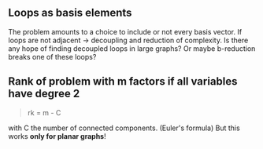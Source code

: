 ## Loops as basis elements
The problem amounts to a choice to include or not every basis vector.
If loops are not adjacent -> decoupling and reduction of complexity.
Is there any hope of finding decoupled loops in large graphs?
Or maybe b-reduction breaks one of these loops?

## Rank of problem with m factors if all variables have degree 2
> rk = m - C

with C the number of connected components. (Euler's formula)
But this works **only for planar graphs**!